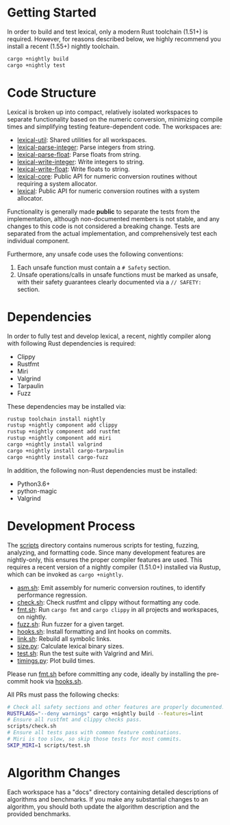 # Getting Started

In order to build and test lexical, only a modern Rust toolchain (1.51+) is required. However, for reasons described below, we highly recommend you install a recent (1.55+) nightly toolchain.

```bash
cargo +nightly build
cargo +nightly test
```

# Code Structure

Lexical is broken up into compact, relatively isolated workspaces to separate functionality based on the numeric conversion, minimizing compile times and simplifying testing feature-dependent code. The workspaces are:

- [lexical-util](https://github.com/Alexhuszagh/rust-lexical/tree/master/lexical-util): Shared utilities for all workspaces.
- [lexical-parse-integer](https://github.com/Alexhuszagh/rust-lexical/tree/master/lexical-parse-integer): Parse integers from string.
- [lexical-parse-float](https://github.com/Alexhuszagh/rust-lexical/tree/master/lexical-parse-float): Parse floats from string.
- [lexical-write-integer](https://github.com/Alexhuszagh/rust-lexical/tree/master/lexical-write-integer): Write integers to string.
- [lexical-write-float](https://github.com/Alexhuszagh/rust-lexical/tree/master/lexical-write-float): Write floats to string.
- [lexical-core](https://github.com/Alexhuszagh/rust-lexical/tree/master/lexical-core): Public API for numeric conversion routines without requiring a system allocator.
- [lexical](https://github.com/Alexhuszagh/rust-lexical/tree/master/lexical): Public API for numeric conversion routines with a system allocator.

Functionality is generally made **public** to separate the tests from the implementation, although non-documented members is not stable, and any changes to this code is not considered a breaking change. Tests are separated from the actual implementation, and comprehensively test each individual component.

Furthermore, any unsafe code uses the following conventions:

1. Each unsafe function must contain a `# Safety` section.
2. Unsafe operations/calls in unsafe functions must be marked as unsafe, with their safety guarantees clearly documented via a `// SAFETY:` section.

# Dependencies

In order to fully test and develop lexical, a recent, nightly compiler along with following Rust dependencies is required:

- Clippy
- Rustfmt
- Miri
- Valgrind
- Tarpaulin
- Fuzz

These dependencies may be installed via:

```bash
rustup toolchain install nightly
rustup +nightly component add clippy
rustup +nightly component add rustfmt
rustup +nightly component add miri
cargo +nightly install valgrind
cargo +nightly install cargo-tarpaulin
cargo +nightly install cargo-fuzz
```

In addition, the following non-Rust dependencies must be installed:

- Python3.6+
- python-magic
- Valgrind

# Development Process

The [scripts](https://github.com/Alexhuszagh/rust-lexical/tree/master/scripts) directory contains numerous scripts for testing, fuzzing, analyzing, and formatting code. Since many development features are nightly-only, this ensures the proper compiler features are used. This requires a recent version of a nightly compiler (1.51.0+) installed via Rustup, which can be invoked as `cargo +nightly`.

- [asm.sh](https://github.com/Alexhuszagh/rust-lexical/blob/master/scripts/asm.sh): Emit assembly for numeric conversion routines, to identify performance regression.
- [check.sh](https://github.com/Alexhuszagh/rust-lexical/blob/master/scripts/check.sh): Check rustfmt and clippy without formatting any code.
- [fmt.sh](https://github.com/Alexhuszagh/rust-lexical/blob/master/scripts/fmt.sh): Run `cargo fmt` and `cargo clippy` in all projects and workspaces, on nightly.
- [fuzz.sh](https://github.com/Alexhuszagh/rust-lexical/blob/master/scripts/fuzz.sh): Run fuzzer for a given target.
- [hooks.sh](https://github.com/Alexhuszagh/rust-lexical/blob/master/scripts/hooks.sh): Install formatting and lint hooks on commits.
- [link.sh](https://github.com/Alexhuszagh/rust-lexical/blob/master/scripts/link.sh): Rebuild all symbolic links.
- [size.py](https://github.com/Alexhuszagh/rust-lexical/blob/master/scripts/size.py): Calculate lexical binary sizes.
- [test.sh](https://github.com/Alexhuszagh/rust-lexical/blob/master/scripts/test.sh): Run the test suite with Valgrind and Miri.
- [timings.py](https://github.com/Alexhuszagh/rust-lexical/blob/master/scripts/timings.py): Plot build times.

Please run [fmt.sh](https://github.com/Alexhuszagh/rust-lexical/blob/master/scripts/fmt.sh) before committing any code, ideally by installing the pre-commit hook via [hooks.sh](https://github.com/Alexhuszagh/rust-lexical/blob/master/scripts/hooks.sh).

All PRs must pass the following checks:

```bash
# Check all safety sections and other features are properly documented.
RUSTFLAGS="--deny warnings" cargo +nightly build --features=lint
# Ensure all rustfmt and clippy checks pass.
scripts/check.sh
# Ensure all tests pass with common feature combinations. 
# Miri is too slow, so skip those tests for most commits.
SKIP_MIRI=1 scripts/test.sh
```

# Algorithm Changes

Each workspace has a "docs" directory containing detailed descriptions of algorithms and benchmarks. If you make any substantial changes to an algorithm, you should both update the algorithm description and the provided benchmarks.
